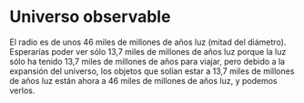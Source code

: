 # Universo observable

El radio es de unos 46 miles de millones de años luz (mitad del diámetro).
Esperarías poder ver sólo 13,7 miles de millones de años luz porque la luz sólo
ha tenido 13,7 miles de millones de años para viajar, pero debido a la expansión
del universo, los objetos que solían estar a 13,7 miles de millones de años luz
están ahora a 46 miles de millones de años luz, y podemos verlos.

